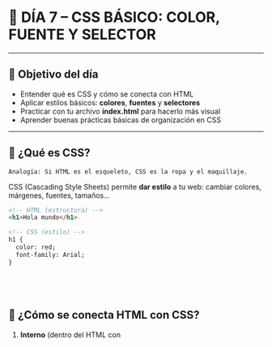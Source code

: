 # 🧠 DÍA 7 – CSS BÁSICO: COLOR, FUENTE Y SELECTOR

---

## 🎯 Objetivo del día

- Entender qué es CSS y cómo se conecta con HTML
- Aplicar estilos básicos: **colores**, **fuentes** y **selectores**
- Practicar con tu archivo **index.html** para hacerlo más visual
- Aprender buenas prácticas básicas de organización en CSS
&nbsp;
---

## 🎨 ¿Qué es CSS?
```
Analogía: Si HTML es el esqueleto, CSS es la ropa y el maquillaje.
```
CSS (Cascading Style Sheets) permite **dar estilo** a tu web: cambiar colores, márgenes, fuentes, tamaños...

```html
<!-- HTML (estructura) -->
<h1>Hola mundo</h1>

<!-- CSS (estilo) -->
h1 {
  color: red;
  font-family: Arial;
}
```
&nbsp;
---

## 🔗 ¿Cómo se conecta HTML con CSS?

1. **Interno** (dentro del HTML con **<style>**)
2. **Externo** (archivo **.css** aparte – RECOMENDADO)

### ✅ CSS externo

1. Crear archivo: **style.css**
2. Enlazarlo en el **<head>** de tu HTML:
&nbsp;
```html
<link rel="stylesheet" href="style.css">
```
&nbsp;
---

## ✨ COMANDOS BÁSICOS EN CSS
```CSS
| Propiedad         | Qué hace                  | Ejemplo                       |
|-------------------|---------------------------|-------------------------------|
| `color`           | Cambia el color del texto | `color: blue;`                |
| `background-color`| Cambia el fondo           | `background-color: yellow;`   |
| `font-size`       | Tamaño del texto          | `font-size: 24px;`            |
| `font-family`     | Cambia la fuente          | `font-family: Arial;`         |
| `text-align`      | Alineación del texto      | `text-align: center;`         |
| `margin`          | Margen exterior           | `margin: 10px;`               |
| `padding`         | Espacio interior          | `padding: 5px;`               |
| `border`          | Añade borde               | `border: 1px solid black;`    |
```
&nbsp;
&nbsp;
&nbsp;


## 🔎 SELECTORES BÁSICOS
``` CSS
| Selector   | Qué selecciona                         | Ejemplo                         |
|------------|-----------------------------------------|----------------------------------|
| `p`        | Todas las etiquetas `<p>`              | `p { color: green; }`            |
| `.clase`   | Todos los elementos con class="clase"  | `.titulo { font-size: 20px; }`   |
| `#id`      | El único elemento con id="id"          | `#principal { color: red; }`     |
| `*`        | Todos los elementos                    | `* { margin: 0; }`               |
```
---

## 🧪 PRÁCTICA GUIADA

### 1. Crea **style.css**:

```css
body {
  font-family: sans-serif;
  background-color: #f0f0f0;
  margin: 20px;
}

h1 {
  color: darkblue;
  text-align: center;
}
```

### 2. Edita tu **index.html**:

```html
<!DOCTYPE html>
<html>
<head>
  <meta charset="UTF-8">
  <title>Mi Web</title>
  <link rel="stylesheet" href="style.css">
</head>
<body>
  <h1>Bienvenido a mi web</h1>
  <p>Esto es un párrafo de ejemplo.</p>
</body>
</html>
```

💡 FRASE PARA RECORDAR
```
 El CSS viste tu web: puedes usar camiseta blanca o traje elegante, pero todo empieza con una etiqueta bien seleccionada.
```
